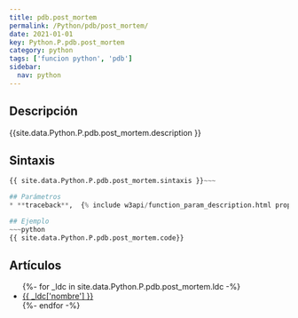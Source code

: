 ```yaml
---
title: pdb.post_mortem
permalink: /Python/pdb/post_mortem/
date: 2021-01-01
key: Python.P.pdb.post_mortem
category: python
tags: ['funcion python', 'pdb']
sidebar: 
  nav: python
---
```


## Descripción
{{site.data.Python.P.pdb.post_mortem.description }}

## Sintaxis
~~~python
{{ site.data.Python.P.pdb.post_mortem.sintaxis }}~~~

## Parámetros
* **traceback**,  {% include w3api/function_param_description.html propiedad=site.data.Python.P.pdb.post_mortem valor="traceback" %}

## Ejemplo
~~~python
{{ site.data.Python.P.pdb.post_mortem.code}}
~~~

## Artículos
<ul>
{%- for _ldc in site.data.Python.P.pdb.post_mortem.ldc -%}
   <li>
       <a href="{{_ldc['url'] }}">{{ _ldc['nombre'] }}</a>
   </li>
{%- endfor -%}
</ul>
